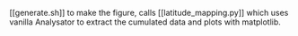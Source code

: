 [[generate.sh]] to make the figure, calls [[latitude_mapping.py]] which uses vanilla Analysator to extract the cumulated data and plots with matplotlib.

